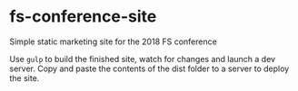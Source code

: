 # fs-conference-site
Simple static marketing site for the 2018 FS conference

Use `gulp` to build the finished site, watch for changes and launch a dev server. Copy and paste the contents of the dist folder to a server to deploy the site.
